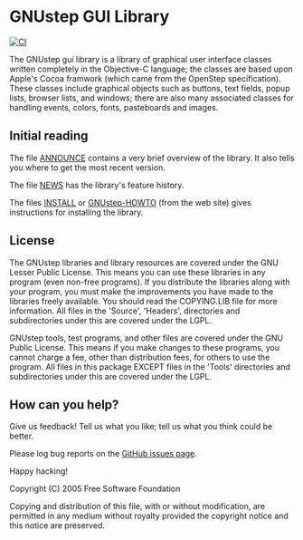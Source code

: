 GNUstep GUI Library
====================

[![CI](https://github.com/gnustep/libs-gui/actions/workflows/main.yml/badge.svg)](https://github.com/gnustep/libs-gui/actions/workflows/main.yml?query=branch%3Amaster)

The GNUstep gui library is a library of graphical user interface classes
written completely in the Objective-C language; the classes are based
upon Apple's Cocoa framwork (which came from the OpenStep
specification).  These classes include graphical objects such as
buttons, text fields, popup lists, browser lists, and windows; there are
also many associated classes for handling events, colors, fonts,
pasteboards and images.

Initial reading
---------------
The file [ANNOUNCE](ANNOUNCE) contains a very brief overview of the library.
It also tells you where to get the most recent version.
     
The file [NEWS](NEWS) has the library's feature history.

The files [INSTALL](INSTALL) or [GNUstep-HOWTO][1] (from the web site)
gives instructions for installing the library.

[1]: http://www.gnustep.org/resources/documentation/User/GNUstep/gnustep-howto.pdf

License
-------

The GNUstep libraries and library resources are covered under the GNU
Lesser Public License.  This means you can use these libraries in any
program (even non-free programs).  If you distribute the libraries along
with your program, you must make the improvements you have made to the
libraries freely available.  You should read the COPYING.LIB file for
more information.  All files in the 'Source', 'Headers', directories and
subdirectories under this are covered under the LGPL.

GNUstep tools, test programs, and other files are covered under the
GNU Public License.  This means if you make changes to these programs,
you cannot charge a fee, other than distribution fees, for others to use
the program.  All files in this package EXCEPT files in the 'Tools'
directories and subdirectories under this are covered under the LGPL.

How can you help?
-----------------

Give us feedback! Tell us what you like; tell us what you think could be better.

Please log bug reports on the [GitHub issues page][2].

[2]: https://github.com/gnustep/libs-gui/issues

Happy hacking!

Copyright (C) 2005 Free Software Foundation

Copying and distribution of this file, with or without modification,
are permitted in any medium without royalty provided the copyright
notice and this notice are preserved.
